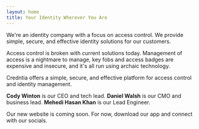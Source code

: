 ```yaml
---
layout: home
title: Your Identity Wherever You Are
---
```


We're an identity company with a focus on access control. We provide simple, secure, and effective identity solutions for our customers.

Access control is broken with current solutions today. Management of access is a nightmare to manage, key fobs and access badges are expensive and insecure, and it's all run using archaic technology.

Credntia offers a simple, secure, and effective platform for access control and identity management.

**Cody Winton** is our CEO and tech lead.
**Daniel Walsh** is our CMO and business lead.
**Mehedi Hasan Khan** is our Lead Engineer.

Our new website is coming soon. For now, download our app and connect with our socials.
